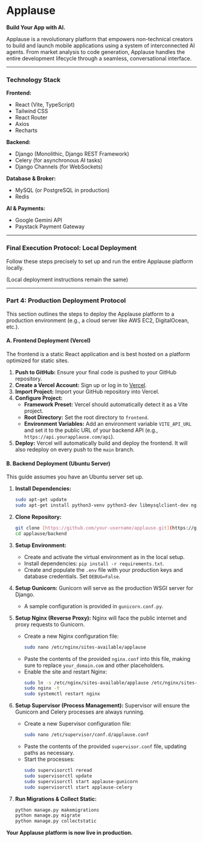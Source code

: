 # Applause

**Build Your App with AI.**

Applause is a revolutionary platform that empowers non-technical creators to build and launch mobile applications using a system of interconnected AI agents. From market analysis to code generation, Applause handles the entire development lifecycle through a seamless, conversational interface.

---

### Technology Stack

**Frontend:**
* React (Vite, TypeScript)
* Tailwind CSS
* React Router
* Axios
* Recharts

**Backend:**
* Django (Monolithic, Django REST Framework)
* Celery (for asynchronous AI tasks)
* Django Channels (for WebSockets)

**Database & Broker:**
* MySQL (or PostgreSQL in production)
* Redis

**AI & Payments:**
* Google Gemini API
* Paystack Payment Gateway

---

### Final Execution Protocol: Local Deployment

Follow these steps precisely to set up and run the entire Applause platform locally.

(Local deployment instructions remain the same)

---

### **Part 4: Production Deployment Protocol**

This section outlines the steps to deploy the Applause platform to a production environment (e.g., a cloud server like AWS EC2, DigitalOcean, etc.).

#### **A. Frontend Deployment (Vercel)**

The frontend is a static React application and is best hosted on a platform optimized for static sites.

1.  **Push to GitHub:** Ensure your final code is pushed to your GitHub repository.
2.  **Create a Vercel Account:** Sign up or log in to [Vercel](https://vercel.com).
3.  **Import Project:** Import your GitHub repository into Vercel.
4.  **Configure Project:**
    * **Framework Preset:** Vercel should automatically detect it as a Vite project.
    * **Root Directory:** Set the root directory to `frontend`.
    * **Environment Variables:** Add an environment variable `VITE_API_URL` and set it to the public URL of your backend API (e.g., `https://api.yourapplause.com/api`).
5.  **Deploy:** Vercel will automatically build and deploy the frontend. It will also redeploy on every push to the `main` branch.

#### **B. Backend Deployment (Ubuntu Server)**

This guide assumes you have an Ubuntu server set up.

1.  **Install Dependencies:**
    ```bash
    sudo apt-get update
    sudo apt-get install python3-venv python3-dev libmysqlclient-dev nginx supervisor redis-server
    ```

2.  **Clone Repository:**
    ```bash
    git clone [https://github.com/your-username/applause.git](https://github.com/your-username/applause.git)
    cd applause/backend
    ```

3.  **Setup Environment:**
    * Create and activate the virtual environment as in the local setup.
    * Install dependencies: `pip install -r requirements.txt`.
    * Create and populate the `.env` file with your production keys and database credentials. Set `DEBUG=False`.

4.  **Setup Gunicorn:** Gunicorn will serve as the production WSGI server for Django.
    * A sample configuration is provided in `gunicorn.conf.py`.

5.  **Setup Nginx (Reverse Proxy):** Nginx will face the public internet and proxy requests to Gunicorn.
    * Create a new Nginx configuration file:
        ```bash
        sudo nano /etc/nginx/sites-available/applause
        ```
    * Paste the contents of the provided `nginx.conf` into this file, making sure to replace `your_domain.com` and other placeholders.
    * Enable the site and restart Nginx:
        ```bash
        sudo ln -s /etc/nginx/sites-available/applause /etc/nginx/sites-enabled
        sudo nginx -t
        sudo systemctl restart nginx
        ```

6.  **Setup Supervisor (Process Management):** Supervisor will ensure the Gunicorn and Celery processes are always running.
    * Create a new Supervisor configuration file:
        ```bash
        sudo nano /etc/supervisor/conf.d/applause.conf
        ```
    * Paste the contents of the provided `supervisor.conf` file, updating paths as necessary.
    * Start the processes:
        ```bash
        sudo supervisorctl reread
        sudo supervisorctl update
        sudo supervisorctl start applause-gunicorn
        sudo supervisorctl start applause-celery
        ```

7.  **Run Migrations & Collect Static:**
    ```bash
    python manage.py makemigrations
    python manage.py migrate
    python manage.py collectstatic
    ```

**Your Applause platform is now live in production.**
